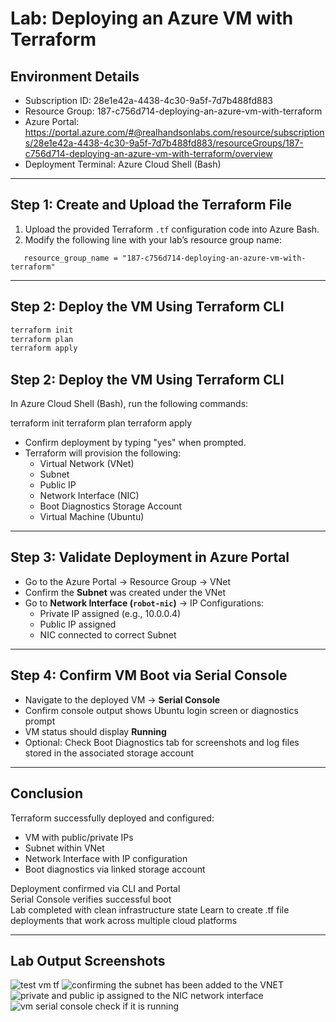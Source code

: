 # Lab: Deploying an Azure VM with Terraform

## Environment Details
- Subscription ID: 28e1e42a-4438-4c30-9a5f-7d7b488fd883
- Resource Group: 187-c756d714-deploying-an-azure-vm-with-terraform
- Azure Portal: https://portal.azure.com/#@realhandsonlabs.com/resource/subscriptions/28e1e42a-4438-4c30-9a5f-7d7b488fd883/resourceGroups/187-c756d714-deploying-an-azure-vm-with-terraform/overview
- Deployment Terminal: Azure Cloud Shell (Bash)

---

## Step 1: Create and Upload the Terraform File

1. Upload the provided Terraform `.tf` configuration code into Azure Bash.
2. Modify the following line with your lab’s resource group name:
```hcl
   resource_group_name = "187-c756d714-deploying-an-azure-vm-with-terraform"
```

---

## Step 2: Deploy the VM Using Terraform CLI

```bash
terraform init
terraform plan
terraform apply
```
## Step 2: Deploy the VM Using Terraform CLI

In Azure Cloud Shell (Bash), run the following commands:

terraform init
terraform plan
terraform apply

- Confirm deployment by typing "yes" when prompted.
- Terraform will provision the following:
  - Virtual Network (VNet)
  - Subnet
  - Public IP
  - Network Interface (NIC)
  - Boot Diagnostics Storage Account
  - Virtual Machine (Ubuntu)

---

## Step 3: Validate Deployment in Azure Portal

- Go to the Azure Portal → Resource Group → VNet
- Confirm the **Subnet** was created under the VNet
- Go to **Network Interface (`robot-nic`)** → IP Configurations:
  - Private IP assigned (e.g., 10.0.0.4)
  - Public IP assigned
  - NIC connected to correct Subnet

---

## Step 4: Confirm VM Boot via Serial Console

- Navigate to the deployed VM → **Serial Console**
- Confirm console output shows Ubuntu login screen or diagnostics prompt
- VM status should display **Running**
- Optional: Check Boot Diagnostics tab for screenshots and log files stored in the associated storage account

---

## Conclusion

Terraform successfully deployed and configured:
- VM with public/private IPs
- Subnet within VNet
- Network Interface with IP configuration
- Boot diagnostics via linked storage account

Deployment confirmed via CLI and Portal  
Serial Console verifies successful boot  
Lab completed with clean infrastructure state
Learn to create .tf file deployments that work across multiple cloud platforms

---

## Lab Output Screenshots

![test vm tf](https://github.com/user-attachments/assets/fb5451fc-3576-45d9-bf68-9ae472419609)
![confirming the subnet has been added to the VNET](https://github.com/user-attachments/assets/dec0a331-1551-428d-a994-169d7b824519)
![private and public ip assigned to the NIC network interface](https://github.com/user-attachments/assets/d893cadd-fa5d-42a8-8e53-a6a2d593244a)
![vm serial console check if it is running](https://github.com/user-attachments/assets/e75b16c3-f961-4dd2-b118-b35849379111)
